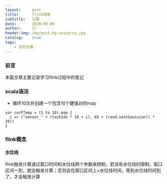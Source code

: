 ```yaml
---
layout:     post
title:      flink随笔
subtitle:   记录
date:       2020-09-09
author:     lc
header-img: img/post-bg-universe.jpg
catalog:    true
tags:
    - 实时计算
---
```

### 前言
本篇文章主要记录学习flink过程中的笔记
### scala语法
- 循环10次并创建一个包含10个健值对的map
```
var curFTemp = (1 to 10).map {
  i => ("sensor_" + (taskIdx * 10 + i), 65 + (rand.nextGaussian() * 20))
}
```
### flink概念
#### 水位线
flink触发计算通过窗口时间和水位线两个参数来控制，若没有水位线的限制，窗口区间一到，就会触发计算；否则会在窗口区间上+水位线时间，等到水位线时间到了，才会触发计算
